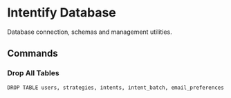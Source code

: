 # Intentify Database

Database connection, schemas and management utilities.

## Commands

### Drop All Tables

`DROP TABLE users, strategies, intents, intent_batch, email_preferences`
